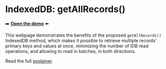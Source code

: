 # IndexedDB: getAllRecords()
<!--
tab-title: __
top-of-page title: __
-->

➡️ **[Open the demo](https://microsoftedge.github.io/Demos/idb-getallrecords/)** ⬅️

This webpage demonstrates the benefits of the proposed `getAllRecords()` IndexedDB method, which makes it possible to retrieve multiple records' primary keys and values at once, minimizing the number of IDB read operations, and allowing to read in batches, in both directions.

Read the full [explainer](https://github.com/MicrosoftEdge/MSEdgeExplainers/blob/main/IndexedDbGetAllEntries/explainer.md).
